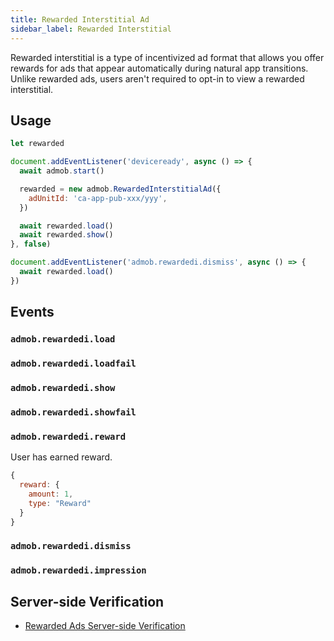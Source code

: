 ```yaml
---
title: Rewarded Interstitial Ad
sidebar_label: Rewarded Interstitial
---
```


Rewarded interstitial is a type of incentivized ad format that allows you offer rewards for ads that appear automatically during natural app transitions. Unlike rewarded ads, users aren't required to opt-in to view a rewarded interstitial.

## Usage

```js
let rewarded

document.addEventListener('deviceready', async () => {
  await admob.start()

  rewarded = new admob.RewardedInterstitialAd({
    adUnitId: 'ca-app-pub-xxx/yyy',
  })

  await rewarded.load()
  await rewarded.show()
}, false)

document.addEventListener('admob.rewardedi.dismiss', async () => {
  await rewarded.load()
})
```

## Events

### `admob.rewardedi.load`

### `admob.rewardedi.loadfail`

### `admob.rewardedi.show`

### `admob.rewardedi.showfail`

### `admob.rewardedi.reward`

User has earned reward.

```js
{
  reward: {
    amount: 1,
    type: "Reward"
  }
}
```

### `admob.rewardedi.dismiss`

### `admob.rewardedi.impression`

## Server-side Verification

- [Rewarded Ads Server-side Verification](../rewarded-ads-ssv.md)
